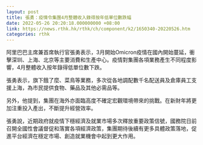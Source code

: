 ```yaml
---
layout: post
title: 張勇：疫情令集團4月整體收入錄得按年低單位數跌幅
date: 2022-05-26 20:20:18.000000000 +08:00
link: https://news.rthk.hk/rthk/ch/component/k2/1650340-20220526.htm
categories: rthk
---
```


阿里巴巴主席兼首席執行官張勇表示，3月開始Omicron疫情在國內開始蔓延，衝擊深圳、上海、北京等主要消費和生產中心。疫情對集團各項業務產生不同程度影響，4月整體收入按年錄得低單位數下跌。

張勇表示，旗下餓了麼、菜鳥等業務，多次從各地調配數千名配送員及倉庫員工支援上海，為市民提供食物、藥品及其他必需品等。

另外，他提到，集團在海外亦面臨高度不確定宏觀環境帶來的挑戰。在新財年將更加注重投入產出，不斷提升經營效率。

張勇說，近期政府就疫情下穩經濟及就業市場多次釋放重要政策信號，國務院日前召開全國性會議督促和落實各項經濟政策，集團期待後續有更多具體政策落地，促進平台經濟在穩定市場、創造就業機會中起到更大作用。
